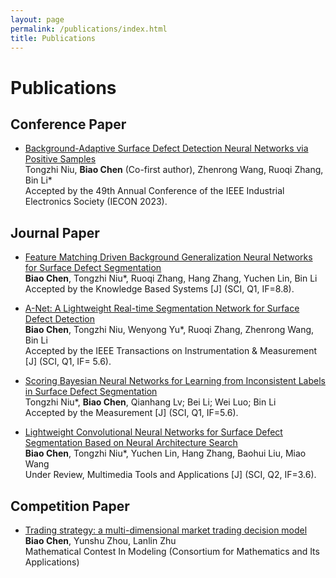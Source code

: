 ```yaml
---
layout: page
permalink: /publications/index.html
title: Publications
---
```


# Publications

<!-- Lastest Update: 9th May 2023&nbsp;  [中文 (Chinese Version)](https://max-chenb.github.io/publications-zh/) -->

## Conference Paper

- [Background-Adaptive Surface Defect Detection Neural Networks via Positive Samples](https://ieeexplore.ieee.org/abstract/document/10312239)<br>Tongzhi Niu, **Biao Chen** (Co-first author), Zhenrong Wang, Ruoqi Zhang, Bin Li*<br>Accepted by the 49th Annual Conference of the IEEE Industrial Electronics Society (IECON 2023).

## Journal Paper

- [Feature Matching Driven Background Generalization Neural Networks for Surface Defect Segmentation](https://max-chenb.github.io/mypaper/Match.pdf)<br>**Biao Chen**, Tongzhi Niu*, Ruoqi Zhang, Hang Zhang, Yuchen Lin, Bin Li<br>Accepted by the Knowledge Based Systems [J] (SCI, Q1, IF=8.8).

- [A-Net: A Lightweight Real-time Segmentation Network for Surface Defect Detection](https://ieeexplore.ieee.org/abstract/document/10352342)<br>**Biao Chen**, Tongzhi Niu, Wenyong Yu*, Ruoqi Zhang, Zhenrong Wang, Bin Li<br>Accepted by the IEEE Transactions on Instrumentation & Measurement [J] (SCI, Q1, IF= 5.6).

- [Scoring Bayesian Neural Networks for Learning from Inconsistent Labels in Surface Defect Segmentation](https://www.sciencedirect.com/science/article/pii/S0263224123015622)<br>Tongzhi Niu*, **Biao Chen**, Qianhang Lv; Bei Li; Wei Luo; Bin Li<br>Accepted by the Measurement [J] (SCI, Q1, IF=5.6).

- [Lightweight Convolutional Neural Networks for Surface Defect Segmentation Based on Neural Architecture Search](https://max-chenb.github.io/mypaper/SDINAS.pdf)<br>**Biao Chen**, Tongzhi Niu*, Yuchen Lin, Hang Zhang, Baohui Liu, Miao Wang<br>Under Review, Multimedia Tools and Applications [J] (SCI, Q2, IF=3.6).

## Competition Paper

- [Trading strategy: a multi-dimensional market trading decision model](https://max-chenb.github.io/mypaper/2202981.pdf)<br>**Biao Chen**, Yunshu Zhou, Lanlin Zhu<br>Mathematical Contest In Modeling (Consortium for Mathematics and Its Applications)<br>

<!-- ## Working Paper

- RMS Testbed for IoT Cybersecurity Using Machine Learning Based Approach. [The latest manuscript](https://max-chenb.github.io/mypaper/202210camb.pdf) (29th Dec 2022) -->
